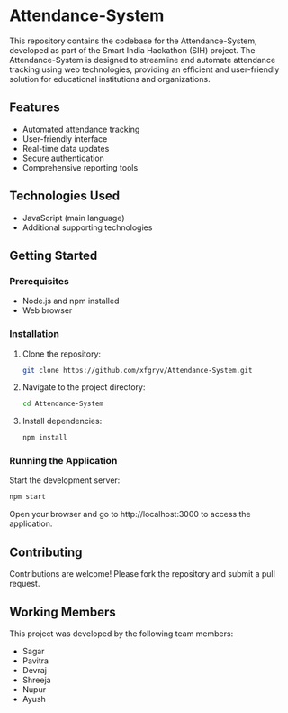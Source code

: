 # Attendance-System

This repository contains the codebase for the Attendance-System, developed as part of the Smart India Hackathon (SIH) project. The Attendance-System is designed to streamline and automate attendance tracking using web technologies, providing an efficient and user-friendly solution for educational institutions and organizations.

## Features

- Automated attendance tracking
- User-friendly interface
- Real-time data updates
- Secure authentication
- Comprehensive reporting tools

## Technologies Used

- JavaScript (main language)
- Additional supporting technologies

## Getting Started

### Prerequisites

- Node.js and npm installed
- Web browser

### Installation

1. Clone the repository:
   ```bash
   git clone https://github.com/xfgryv/Attendance-System.git
   ```
2. Navigate to the project directory:
   ```bash
   cd Attendance-System
   ```
3. Install dependencies:
   ```bash
   npm install
   ```

### Running the Application

Start the development server:
```bash
npm start
```
Open your browser and go to http://localhost:3000 to access the application.

## Contributing

Contributions are welcome! Please fork the repository and submit a pull request.

## Working Members

This project was developed by the following team members:
- Sagar
- Pavitra
- Devraj
- Shreeja
- Nupur
- Ayush
